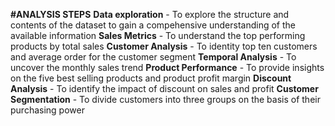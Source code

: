 **#ANALYSIS STEPS**
**Data exploration** - To explore the structure and contents of the dataset to gain a compehensive understanding of the available information
**Sales Metrics** - To understand the top performing products by total sales
**Customer Analysis** - To identity top ten customers and average order for the customer segment
**Temporal Analysis** - To uncover the monthly sales trend
**Product Performance** - To provide insights on the five best selling products and product profit margin
**Discount Analysis** - To identify the impact of discount on sales and profit
**Customer Segmentation** - To divide customers into three groups on the basis of their purchasing power
